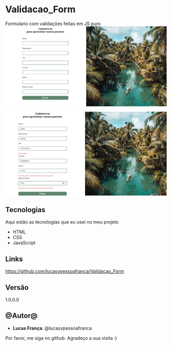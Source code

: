 # Validacao_Form

Formulario com validações feitas em JS puro
![Tela inicial ](https://github.com/lucasvpessoafranca/Validacao_Form/blob/main/img/img-principal.png)



![Validação](https://github.com/lucasvpessoafranca/Validacao_Form/blob/main/img/img-validacao.png)
 
 
 
## Tecnologias
 
Aqui estão as tecnologias que eu usei no meu projeto
 
* HTML
* CSS
* JavaScript
 

## Links
https://github.com/lucasvpessoafranca/Validacao_Form
 
 
## Versão
 
1.0.0.0
 
 
## @Autor@
 
* **Lucas França**: @lucasvpessoafranca
 
Por favor, me siga no github.
Agradeço a sua visita :)
